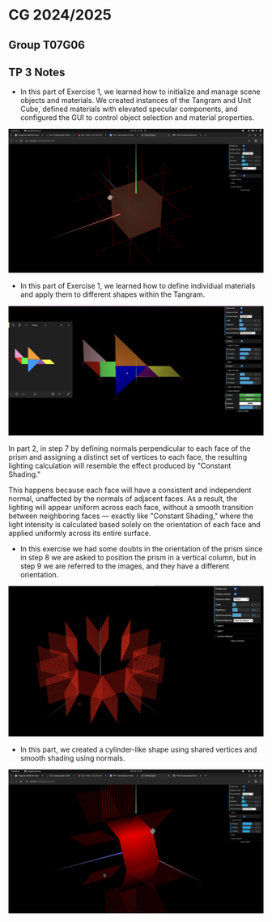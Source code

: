 
# CG 2024/2025

## Group T07G06

## TP 3 Notes


- In this part of Exercise 1, we learned how to initialize and manage scene objects and materials. We created instances of the Tangram and Unit Cube, defined materials with elevated specular components, and configured the GUI to control object selection and material properties.

![Screenshot 1](tp3/screenshots/cg-t07g06-tp3-1.png)

- In this part of Exercise 1, we learned how to define individual materials and apply them to different shapes within the Tangram.

![Screenshot 2](tp3/screenshots/cg-t07g06-tp3-2.png)


In part 2, in step 7 by defining normals perpendicular to each face of the prism and assigning a distinct set of vertices to each face, the resulting lighting calculation will resemble the effect produced by "Constant Shading."

This happens because each face will have a consistent and independent normal, unaffected by the normals of adjacent faces. As a result, the lighting will appear uniform across each face, without a smooth transition between neighboring faces — exactly like "Constant Shading," where the light intensity is calculated based solely on the orientation of each face and applied uniformly across its entire surface.

- In this exercise we had some doubts in the orientation of the prism since in step 8 we are asked to position the prism in a vertical column, but in step 9 we are referred to the images, and they have a different orientation.

![Screenshot 3](tp3/screenshots/cg-t07g06-tp3-3.png)

- In this part, we created a cylinder-like shape using shared vertices and smooth shading using normals.

![Screenshot 4](tp3/screenshots/cg-t07g06-tp3-4.png)

